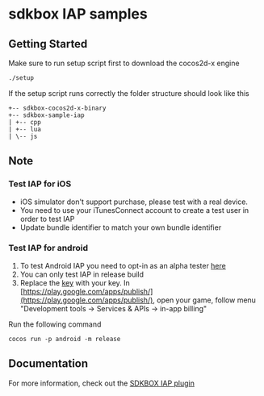 
# sdkbox IAP samples

## Getting Started

Make sure to run setup script first to download the cocos2d-x engine
~~~bash
./setup
~~~

If the setup script runs correctly the folder structure should look like this

~~~
+-- sdkbox-cocos2d-x-binary
+-- sdkbox-sample-iap
| +-- cpp
| +-- lua
| \-- js
~~~

## Note

### Test IAP for iOS

* iOS simulator don't support purchase, please test with a real device.
* You need to use your iTunesConnect account to create a test user in order to test IAP
* Update bundle identifier to match your own bundle identifier

### Test IAP for android

1. To test Android IAP you need to opt-in as an alpha tester [here](https://play.google.com/apps/testing/org.cocos2dx.PluginTest)
2. You can only test IAP in release build
3. Replace the [key](https://github.com/sdkbox/sdkbox-sample-iap/blob/master/cpp/Resources/sdkbox_config.json#L20) with your key. In [https://play.google.com/apps/publish/](https://play.google.com/apps/publish/), open your game, follow menu "Development tools -> Services & APIs -> in-app billing"

Run the following command
```
cocos run -p android -m release
```


## Documentation
For more information, check out the [SDKBOX IAP plugin](http://docs.sdkbox.com/en/plugins/iap/)
